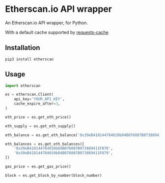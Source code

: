 # Etherscan.io API wrapper

An Etherscan.io API wrapper, for Python.

With a default cache supported by [requests-cache](https://github.com/reclosedev/requests-cache)

## Installation
```
pip3 install etherscan
```

## Usage
```python
import etherscan

es = etherscan.Client(
    api_key='YOUR_API_KEY',
    cache_expire_after=3,
)

eth_price = es.get_eth_price()

eth_supply = es.get_eth_supply()

eth_balance = es.get_eth_balance('0x39eB410144784010b84B076087B073889411F878')

eth_balances = es.get_eth_balances([
    '0x39eB410144784010b84B076087B073889411F878',
    '0x39eB410144784010b84B076087B073889411F879',
])

gas_price = es.get_gas_price()

block = es.get_block_by_number(block_number)
```
